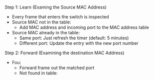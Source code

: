Step 1: Learn (Examing the Source MAC Address)
- Every frame that enters the switch is inspected
- Source MAC not in the table:
	- Add MAC address and incoming port to the MAC address table
- Source MAC already in the table:
	- Same port: Just refresh the timer (default: 5 minutes)
	- Different port: Update the entry with the new port number

Step 2: Forward (Examining the destination MAC Address)
- Fou:
	- Forward frame out the matched port
	- Not found in table:
